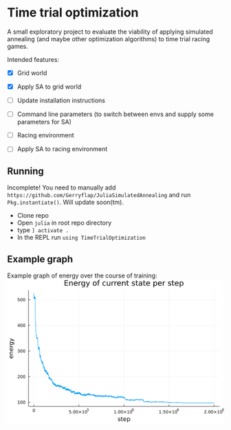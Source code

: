 # Time trial optimization
A small exploratory project to evaluate the viability of applying simulated annealing (and maybe other optimization algorithms) to time trial racing games.

Intended features:
- [x] Grid world
- [x] Apply SA to grid world
- [ ] Update installation instructions
- [ ] Command line parameters (to switch between envs and supply some parameters for SA)
- [ ] Racing environment
- [ ] Apply SA to racing environment


## Running
Incomplete! You need to manually add `https://github.com/Gerryflap/JuliaSimulatedAnnealing` and run `Pkg.instantiate()`. Will update soon(tm).
- Clone repo
- Open `julia` in root repo directory
- type `] activate .`
- In the REPL run `using TimeTrialOptimization`

## Example graph
Example graph of energy over the course of training:
![Here should be an image](example_run.png)